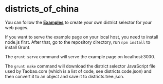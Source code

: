 districts_of_china
==================

You can follow the **[Examples](http://caiguanhao.github.io/districts_of_china/)** to create your own district selector for your web pages.

If you want to serve the example page on your local host, you need to install node.js first. After that, go to the repository directory, run ``npm install`` to install Grunt.

The ``grunt serve`` command will serve the example page on localhost:3000.

The ``grunt make`` command will download the district selector JavaScript file used by Taobao.com (which is a list of code, see districts.code.json) and then convert it to an object and save it to districts.tree.json.
